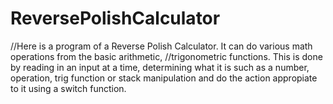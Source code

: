 # ReversePolishCalculator

//Here is a program of a Reverse Polish Calculator. It can do various math operations from the basic arithmetic,
//trigonometric functions. This is done by reading in an input at a time, determining what it is such as a number, 
operation, trig function or stack manipulation and do the action appropiate to it using a switch function.
